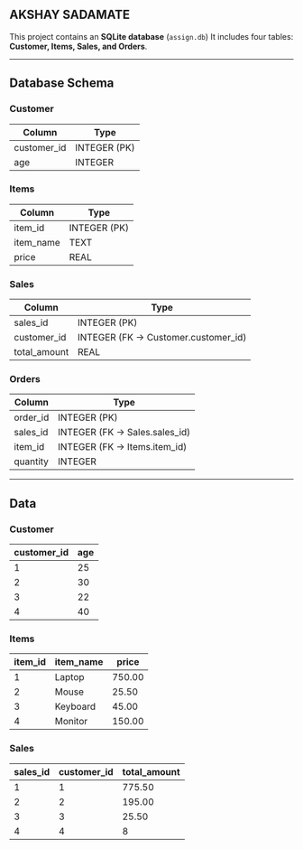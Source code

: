 ## AKSHAY SADAMATE

This project contains an **SQLite database** (`assign.db`) 
It includes four tables: **Customer, Items, Sales, and Orders**.

---

## Database Schema

### Customer
| Column       | Type    |
|--------------|---------|
| customer_id  | INTEGER (PK) |
| age          | INTEGER |

### Items
| Column       | Type    |
|--------------|---------|
| item_id      | INTEGER (PK) |
| item_name    | TEXT |
| price        | REAL |

### Sales
| Column       | Type    |
|--------------|---------|
| sales_id     | INTEGER (PK) |
| customer_id  | INTEGER (FK → Customer.customer_id) |
| total_amount | REAL |

### Orders
| Column       | Type    |
|--------------|---------|
| order_id     | INTEGER (PK) |
| sales_id     | INTEGER (FK → Sales.sales_id) |
| item_id      | INTEGER (FK → Items.item_id) |
| quantity     | INTEGER |

---

## Data

### Customer
| customer_id | age |
|-------------|-----|
| 1 | 25 |
| 2 | 30 |
| 3 | 22 |
| 4 | 40 |

### Items
| item_id | item_name | price |
|---------|-----------|-------|
| 1 | Laptop  | 750.00 |
| 2 | Mouse   | 25.50  |
| 3 | Keyboard| 45.00  |
| 4 | Monitor | 150.00 |

### Sales
| sales_id | customer_id | total_amount |
|----------|-------------|--------------|
| 1 | 1 | 775.50 |
| 2 | 2 | 195.00 |
| 3 | 3 | 25.50 |
| 4 | 4 | 8
